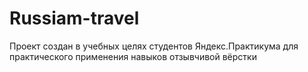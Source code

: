 
# Russiam-travel

Проект создан в учебных целях студентов Яндекс.Практикума для практического применения навыков отзывчивой вёрстки

